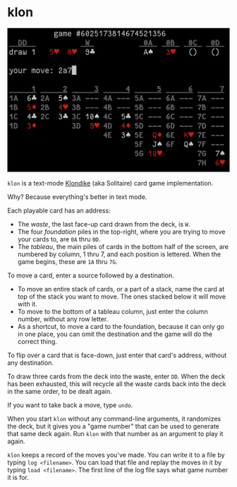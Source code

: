 klon
====

![game in progress](screenshots/klon_inprogress.png)

`klon` is a text-mode [Klondike](https://en.wikipedia.org/wiki/Klondike_\(Solitaire\)) (aka Solitaire) card game implementation.

Why? Because everything's better in text mode.

Each playable card has an address:
  * The *waste*, the last face-up card drawn from the deck, is `W`.
  * The four *foundation* piles in the top-right, where you are trying to move
    your cards to, are `0A` thru `0D`.
  * The *tableau*, the main piles of cards in the bottom half of the screen,
    are numbered by column, 1 thru 7, and each position is lettered. When the
    game begins, these are `1A` thru `7G`.

To move a card, enter a source followed by a destination.
  * To move an entire stack of cards, or a part of a stack, name the card at
    top of the stack you want to move. The ones stacked below it will move with
    it.
  * To move to the bottom of a tableau column, just enter the column number,
    without any row letter.
  * As a shortcut, to move a card to the foundation, because it can only go in
    one place, you can omit the destination and the game will do the correct
    thing.

To flip over a card that is face-down, just enter that card's address, without
any destination.

To draw three cards from the deck into the waste, enter `DD`. When the deck has
been exhausted, this will recycle all the waste cards back into the deck in the
same order, to be dealt again.

If you want to take back a move, type `undo`.

When you start `klon` without any command-line arguments, it randomizes the
deck, but it gives you a "game number" that can be used to generate that same
deck again. Run `klon` with that number as an argument to play it again.

`klon` keeps a record of the moves you've made. You can write it to a file by
typing `log <filename>`. You can load that file and replay the moves in it by
typing `load <filename>`. The first line of the log file says what game number
it is for.
